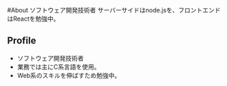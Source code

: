 #About
ソフトウェア開発技術者
サーバーサイドはnode.jsを、フロントエンドはReactを勉強中。

## Profile
- ソフトウェア開発技術者
- 業務では主にC系言語を使用。
- Web系のスキルを伸ばすため勉強中。

